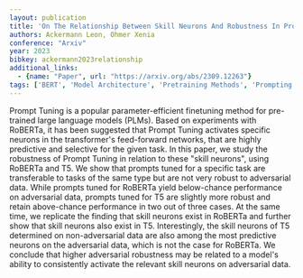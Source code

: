 ```yaml
---
layout: publication
title: 'On The Relationship Between Skill Neurons And Robustness In Prompt Tuning'
authors: Ackermann Leon, Ohmer Xenia
conference: "Arxiv"
year: 2023
bibkey: ackermann2023relationship
additional_links:
  - {name: "Paper", url: "https://arxiv.org/abs/2309.12263"}
tags: ['BERT', 'Model Architecture', 'Pretraining Methods', 'Prompting', 'Security', 'Transformer']
---
```

Prompt Tuning is a popular parameter-efficient finetuning method for
pre-trained large language models (PLMs). Based on experiments with RoBERTa, it
has been suggested that Prompt Tuning activates specific neurons in the
transformer's feed-forward networks, that are highly predictive and selective
for the given task. In this paper, we study the robustness of Prompt Tuning in
relation to these "skill neurons", using RoBERTa and T5. We show that prompts
tuned for a specific task are transferable to tasks of the same type but are
not very robust to adversarial data. While prompts tuned for RoBERTa yield
below-chance performance on adversarial data, prompts tuned for T5 are slightly
more robust and retain above-chance performance in two out of three cases. At
the same time, we replicate the finding that skill neurons exist in RoBERTa and
further show that skill neurons also exist in T5. Interestingly, the skill
neurons of T5 determined on non-adversarial data are also among the most
predictive neurons on the adversarial data, which is not the case for RoBERTa.
We conclude that higher adversarial robustness may be related to a model's
ability to consistently activate the relevant skill neurons on adversarial
data.
